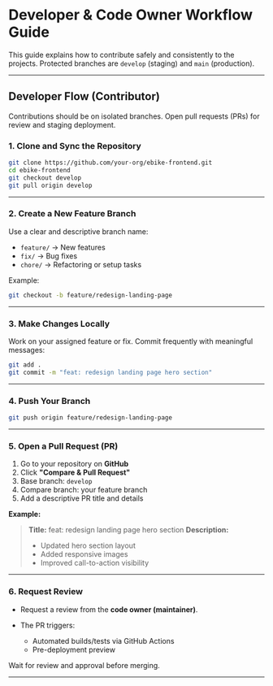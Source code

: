 # Developer & Code Owner Workflow Guide

This guide explains how to contribute safely and consistently to the projects. Protected branches are `develop` (staging) and `main` (production).

---

## Developer Flow (Contributor)

Contributions should be on isolated branches. 
Open pull requests (PRs) for review and staging deployment.

### 1. Clone and Sync the Repository

```bash
git clone https://github.com/your-org/ebike-frontend.git
cd ebike-frontend
git checkout develop
git pull origin develop
```

---

###  2. Create a New Feature Branch

Use a clear and descriptive branch name:

* `feature/` → New features
* `fix/` → Bug fixes
* `chore/` → Refactoring or setup tasks

Example:

```bash
git checkout -b feature/redesign-landing-page
```

---

### 3. Make Changes Locally

Work on your assigned feature or fix. Commit frequently with meaningful messages:

```bash
git add .
git commit -m "feat: redesign landing page hero section"
```

---

### 4. Push Your Branch

```bash
git push origin feature/redesign-landing-page
```

---

### 5. Open a Pull Request (PR)

1. Go to your repository on **GitHub**
2. Click **"Compare & Pull Request"**
3. Base branch: `develop`
4. Compare branch: your feature branch
5. Add a descriptive PR title and details

**Example:**

> **Title:** feat: redesign landing page hero section
> **Description:**
>
> * Updated hero section layout
> * Added responsive images
> * Improved call-to-action visibility

---

### 6. Request Review

* Request a review from the **code owner (maintainer)**.
* The PR triggers:

  * Automated builds/tests via GitHub Actions
  * Pre-deployment preview 

Wait for review and approval before merging.

---
